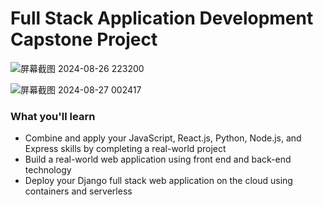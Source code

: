 # Full Stack Application Development Capstone Project

![屏幕截图 2024-08-26 223200](https://github.com/user-attachments/assets/b271667f-febe-4f7d-b277-340a95a1f04e)

![屏幕截图 2024-08-27 002417](https://github.com/user-attachments/assets/a4cc2f22-78f7-4c5b-a7b6-f8f4feba7e7e)


### What you'll learn
- Combine and apply your JavaScript, React.js, Python, Node.js, and Express skills by completing a real-world project
- Build a real-world web application using front end and back-end technology
- Deploy your Django full stack web application on the cloud using containers and serverless
